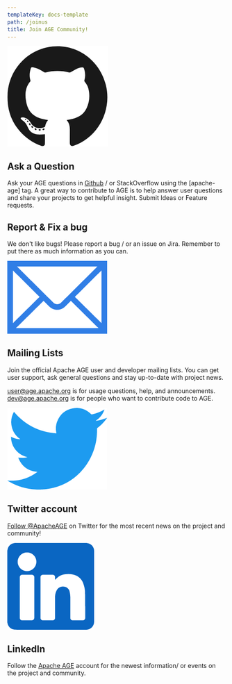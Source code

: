 ```yaml
---
templateKey: docs-template
path: /joinus
title: Join AGE Community!
---
```

<div class="JoinUsAGE">

<div>
  <img src="/img/icon-Large-GitHub.png"/>
</div>

<div>

## Ask a Question
Ask your AGE questions in <a href="https://github.com/apache/age#apache-age" target="_blank">Github</a> / or StackOverflow using the [apache-age] tag. A great way to contribute to AGE is to help answer user questions and share your projects to get helpful insight. Submit Ideas or Feature requests.
## Report & Fix a bug
We don't like bugs! Please report a bug / or an issue on Jira. Remember to put there as much information as you can.

</div>

<div>
  <img src="/img/icon-Large-Mail.png"/>
</div>

<div>

## Mailing Lists
Join the official Apache AGE user and developer mailing lists. You can get user support, ask general questions and stay up-to-date with project news.

user@age.apache.org is for usage questions, help, and announcements.
dev@age.apache.org is for people who want to contribute code to AGE.

</div>

<div>
  <img src="/img/icon-Large-Twitter.png"/>
</div>

<div>

## Twitter account
<a href="https://twitter.com/apache_age?ref_src=twsrc%5Etfw" target="_blank">Follow @ApacheAGE</a><script async src="https://platform.twitter.com/widgets.js" charset="utf-8"></script> on Twitter for the most recent news on the project and community!

</div>

<div>
<img src="/img/icon-Large-linkedin.png"/>
</div>

<div>

## LinkedIn
Follow the <a href='https://www.linkedin.com/showcase/apache-age/' target="_blank">Apache AGE</a> account for the newest information/ or events on the project and community.

</div>

</div>
